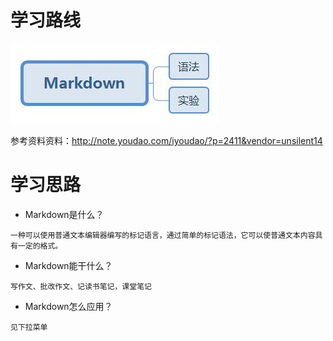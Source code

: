 # 学习路线

![](image/1.jpeg)

参考资料资料：http://note.youdao.com/iyoudao/?p=2411&vendor=unsilent14

# 学习思路
- Markdown是什么？
```
一种可以使用普通文本编辑器编写的标记语言，通过简单的标记语法，它可以使普通文本内容具有一定的格式。
```
- Markdown能干什么？
```
写作文、批改作文、记读书笔记，课堂笔记
```
- Markdown怎么应用？
```
见下拉菜单
```
